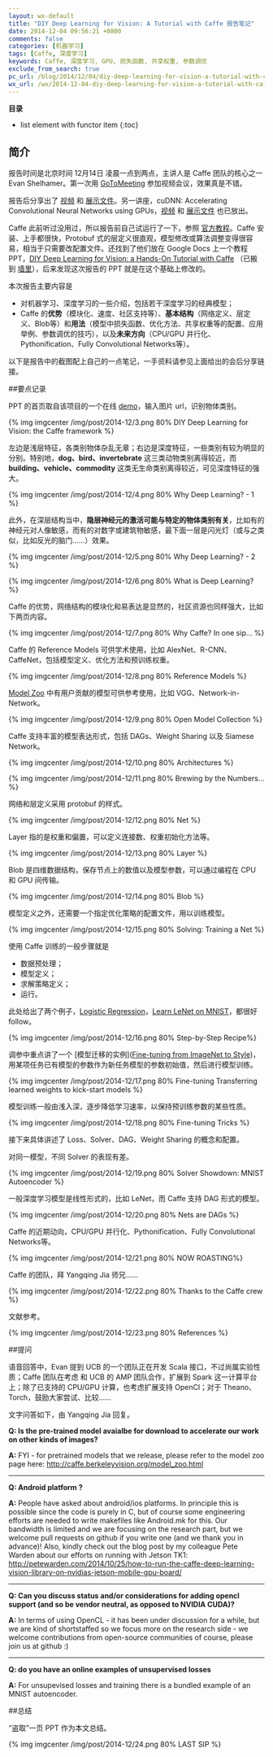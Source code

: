 ```yaml
---
layout: wx-default
title: "DIY Deep Learning for Vision: A Tutorial with Caffe 报告笔记"
date: 2014-12-04 09:56:21 +0800
comments: false
categories: [机器学习]
tags: [Caffe, 深度学习]
keywords: Caffe, 深度学习, GPU, 损失函数, 共享权重, 参数调优 
exclude_from_search: true
pc_url: /blog/2014/12/04/diy-deep-learning-for-vision-a-tutorial-with-caffe-bao-gao-bi-ji/
wx_url: /wx/2014-12-04-diy-deep-learning-for-vision-a-tutorial-with-caffe-bao-gao-bi-ji.html
---
```


__目录__

* list element with functor item
{:toc}

<!-- excerpt start -->

## 简介

报告时间是北京时间 12月14日 凌晨一点到两点，主讲人是 Caffe 团队的核心之一 Evan Shelhamer。第一次用 [GoToMeeting](http://www.gotomeeting.com/online/entry) 参加视频会议，效果真是不错。

报告后分享出了 [视频](http://on-demand-gtc.gputechconf.com/gtcnew/on-demand-gtc.php?searchByKeyword=shelhamer&searchItems=&sessionTopic=&sessionEvent=4&sessionYear=2014&sessionFormat=&submit=&select=+) 和 [展示文件](http://on-demand.gputechconf.com/gtc/2014/webinar/gtc-express-deep-learning-caffee-evan-shelhamer.pdf)。另一讲座，cuDNN: Accelerating Convolutional Neural Networks using GPUs，[视频](http://on-demand-gtc.gputechconf.com/gtcnew/on-demand-gtc.php?searchByKeyword=cuDNN&searchItems=&sessionTopic=&sessionEvent=4&sessionYear=2014&sessionFormat=&submit=&select=+) 和 [展示文件](http://on-demand.gputechconf.com/gtc/2014/webinar/gtc-express-sharan-chetlur-cudnn-webinar.pdf) 也已放出。

Caffe 此前听过没用过，所以报告前自己试运行了一下，参照 [官方教程](http://caffe.berkeleyvision.org/installation.html)。Caffe 安装、上手都很快，Protobuf 式的层定义很直观，模型修改或算法调整变得很容易，相当于只需要改配置文件。还找到了他们放在 Google Docs 上一个教程 PPT，[DIY Deep Learning for Vision: a Hands-On Tutorial with Caffe](https://docs.google.com/presentation/d/1UeKXVgRvvxg9OUdh_UiC5G71UMscNPlvArsWER41PsU/edit#slide=id.p) （已搬到 [墙里](/downloads/file/Caffe.pptx)），后来发现这次报告的 PPT 就是在这个基础上修改的。

本次报告主要内容是

- 对机器学习、深度学习的一些介绍，包括若干深度学习的经典模型；
- Caffe 的**优势**（模块化、速度、社区支持等）、**基本结构**（网络定义、层定义、Blob等）和**用法**（模型中损失函数、优化方法、共享权重等的配置、应用举例、参数调优的技巧），以及**未来方向**（CPU/GPU 并行化、Pythonification、Fully Convolutional Networks等）。

以下是报告中的截图配上自己的一点笔记，一手资料请参见上面给出的会后分享链接。

<!-- excerpt end -->

##要点记录

PPT 的首页取自该项目的一个在线 [demo](http://demo.caffe.berkeleyvision.org)，输入图片 url，识别物体类别。

{% img imgcenter /img/post/2014-12/3.png 80% DIY Deep Learning for Vision: the Caffe framework %}

左边是浅层特征，各类别物体杂乱无章；右边是深度特征，一些类别有较为明显的分别。特别地，**dog、bird、invertebrate** 这三类动物类别离得较近，而 **building、vehicle、commodity** 这类无生命类别离得较近，可见深度特征的强大。

{% img imgcenter /img/post/2014-12/4.png 80% Why Deep Learning? - 1 %}

此外，在深层结构当中，**隐层神经元的激活可能与特定的物体类别有关**，比如有的神经元对人像敏感，而有的对数字或建筑物敏感，最下面一层是闪光灯（或与之类似，比如反光的脑门……）效果。

{% img imgcenter /img/post/2014-12/5.png 80% Why Deep Learning? - 2 %}

{% img imgcenter /img/post/2014-12/6.png 80% What is Deep Learning? %}

Caffe 的优势，网络结构的模块化和易表达是显然的，社区资源也同样强大，比如下两页内容。

{% img imgcenter /img/post/2014-12/7.png 80% Why Caffe? In one sip... %}

Caffe 的 Reference Models 可供学术使用，比如 AlexNet、R-CNN、CaffeNet，包括模型定义、优化方法和预训练权重。

{% img imgcenter /img/post/2014-12/8.png 80% Reference Models %}

[Model Zoo](http://caffe.berkeleyvision.org/model_zoo.html) 中有用户贡献的模型可供参考使用，比如 VGG、Network-in-Network。

{% img imgcenter /img/post/2014-12/9.png 80% Open Model Collection %}

Caffe 支持丰富的模型表达形式，包括 DAGs、Weight Sharing 以及 Siamese Network。

{% img imgcenter /img/post/2014-12/10.png 80% Architectures %}

{% img imgcenter /img/post/2014-12/11.png 80% Brewing by the Numbers... %}

网络和层定义采用 protobuf 的样式。

{% img imgcenter /img/post/2014-12/12.png 80% Net %}

Layer 指的是权重和偏置，可以定义连接数、权重初始化方法等。

{% img imgcenter /img/post/2014-12/13.png 80% Layer %}

Blob 是四维数据结构，保存节点上的数值以及模型参数，可以通过编程在 CPU 和 GPU 间传输。

{% img imgcenter /img/post/2014-12/14.png 80% Blob %}

模型定义之外，还需要一个指定优化策略的配置文件，用以训练模型。

{% img imgcenter /img/post/2014-12/15.png 80% Solving: Training a Net %}

使用 Caffe 训练的一般步骤就是

- 数据预处理；
- 模型定义；
- 求解策略定义；
- 运行。

此处给出了两个例子，[Logistic Regression](http://nbviewer.ipython.org/github/BVLC/caffe/blob/dev/examples/hdf5_classification.ipynb)，[Learn LeNet on MNIST](http://nbviewer.ipython.org/github/BVLC/caffe/blob/dev/examples/hdf5_classification.ipynb)，都很好 follow。

{% img imgcenter /img/post/2014-12/16.png 80% Step-by-Step Recipe%}

调参中重点讲了一个 [模型迁移的实例]([Fine-tuning from ImageNet to Style](http://nbviewer.ipython.org/github/BVLC/caffe/blob/dev/examples/hdf5_classification.ipynb))，用某项任务已有模型的参数作为新任务模型的参数初始值，然后进行模型训练。

{% img imgcenter /img/post/2014-12/17.png 80% Fine-tuning Transferring learned weights to kick-start models %}

模型训练一般由浅入深，逐步降低学习速率，以保持预训练参数的某些性质。

{% img imgcenter /img/post/2014-12/18.png 80% Fine-tuning Tricks %}

接下来具体讲述了 Loss、Solver、DAG、Weight Sharing 的概念和配置。

对同一模型，不同 Solver 的表现有差。

{% img imgcenter /img/post/2014-12/19.png 80% Solver Showdown: MNIST Autoencoder %}

一般深度学习模型是线性形式的，比如 LeNet，而 Caffe 支持 DAG 形式的模型。

{% img imgcenter /img/post/2014-12/20.png 80% Nets are DAGs %}

Caffe 的近期动向，CPU/GPU 并行化、Pythonification、Fully Convolutional Networks等。

{% img imgcenter /img/post/2014-12/21.png 80% NOW ROASTING%}

Caffe 的团队，拜 Yangqing Jia 师兄……

{% img imgcenter /img/post/2014-12/22.png 80% Thanks to the Caffe crew %}

文献参考。

{% img imgcenter /img/post/2014-12/23.png 80% References %}

##提问

语音回答中，Evan 提到 UCB 的一个团队正在开发 Scala 接口，不过尚属实验性质；Caffe 团队在考虑 和 UCB 的 AMP 团队合作，扩展到 Spark 这一计算平台上；除了已支持的 CPU/GPU 计算，也考虑扩展支持 OpenCl；对于 Theano、Torch，鼓励大家尝试、比较……

文字问答如下，由 Yangqing Jia 回复。

**Q: Is the pre-trained model avaialbe for download to accelerate our work on other kinds of images?**

**A:** FYI - for pretrained models that we release, please refer to the model zoo page here: http://caffe.berkeleyvision.org/model_zoo.html

----

**Q: Android platform ?**

**A:** People have asked about android/ios platforms. In principle this is possible since the code is purely in C, but of course some engineering efforts are needed to write makefiles like Android.mk for this. Our bandwidth is limited and we are focusing on the research part, but we welcome pull requests on github if you write one (and we thank you in advance)! Also, kindly check out the blog post by my colleague Pete Warden about our efforts on running with Jetson TK1: http://petewarden.com/2014/10/25/how-to-run-the-caffe-deep-learning-vision-library-on-nvidias-jetson-mobile-gpu-board/

----

**Q: Can you discuss status and/or considerations for adding opencl support (and so be vendor neutral, as opposed to NVIDIA CUDA)?**

**A:** In terms of using OpenCL - it has been under discussion for a while, but we are kind of shortstaffed so we focus more on the research side - we welcome contributions from open-source communities of course, please join us at github :)

----

**Q: do you have an online examples of unsupervised losses**

**A:** For unsupevised losses and training there is a bundled example of an MNIST autoencoder.

##总结

“盗取”一页 PPT 作为本文总结。

{% img imgcenter /img/post/2014-12/24.png 80% LAST SIP %}